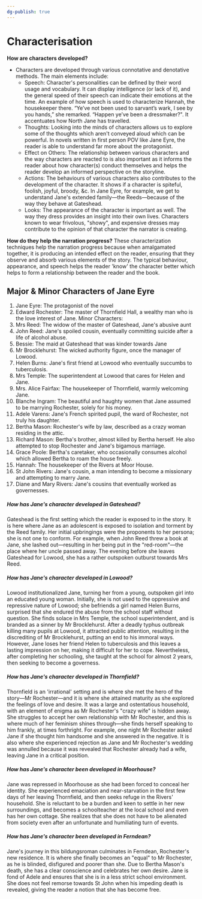 ```yaml
---
dg-publish: true
---
```

# Characterisation
**How are characters developed?**
- Characters are developed through various connotative and denotative methods. The main elements include:
	- Speech: Character's personalities can be defined by their word usage and vocabulary. It can display intelligence (or lack of it), and the general speed of their speech can indicate their emotions at the time. An example of how speech is used to characterize Hannah, the housekeeper there. “Ye’ve not been used to sarvant’s wark, I see by you hands,” she remarked. “Happen ye’ve been a dressmaker?". It accentuates how North Jane has travelled. 
	- Thoughts: Looking into the minds of characters allows us to explore some of the thoughts which aren't conveyed aloud which can be powerful. In novels written in first person POV like Jane Eyre, the reader is able to understand far more about the protagonist.
	- Effect on Others: The relationship between various characters and the way characters are reacted to is also important as it informs the reader about how character(s) conduct themselves and helps the reader develop an informed perspective on the storyline.
	- Actions: The behaviours of various characters also contributes to the development of the character. It shows if a character is spiteful, foolish, joyful, broody, &c. In Jane Eyre, for example, we get to understand Jane's extended family—the Reeds—because of the way they behave at Gateshead.
	- Looks: The appearance of the character is important as well. The way they dress provides an insight into their own lives. Characters known to wear frivolous, "showy", and expensive dresses may contribute to the opinion of that character the narrator is creating.

**How do they help the narration progress?**
These characterization techniques help the narration progress because when amalgamated together, it is producing an intended effect on the reader, ensuring that they observe and absorb various elements of the story. The typical behaviour, appearance, and speech helps the reader 'know' the character better which helps to form a relationship between the reader and the book.

## Major & Minor Characters of Jane Eyre

1. Jane Eyre: The protagonist of the novel
2. Edward Rochester: The master of Thornfield Hall, a wealthy man who is the love interest of Jane.
Minor Characters:
1. Mrs Reed: The widow of the master of Gateshead, Jane's abusive aunt
2. John Reed: Jane's spoiled cousin, eventually committing suicide after a life of alcohol abuse.
3. Bessie: The maid at Gateshead that was kinder towards Jane
4. Mr Brocklehurst: The wicked authority figure, once the manager of Lowood.
5. Helen Burns: Jane's first friend at Lowood who eventually succumbs to tuberculosis.
6. Mrs Temple: The superintendent at Lowood that cares for Helen and Jane.
7. Mrs. Alice Fairfax: The housekeeper of Thornfield, warmly welcoming Jane.
8. Blanche Ingram: The beautiful and haughty women that Jane assumed to be marrying Rochester, solely for his money.
9. Adele Varens: Jane's French spirited pupil, the ward of Rochester, not truly his daughter.
10. Bertha Mason: Rochester's wife by law, described as a crazy woman residing in the attic.
11. Richard Mason: Bertha's brother, almost killed by Bertha herself. He also attempted to stop Rochester and Jane's bigamous marriage.
12. Grace Poole: Bertha's caretaker, who occasionally consumes alcohol which allowed Bertha to roam the house freely.
13. Hannah: The housekeeper of the Rivers at Moor House.
14. St John Rivers: Jane's cousin, a man intending to become a missionary and attempting to marry Jane.
15. Diane and Mary Rivers: Jane's cousins that eventually worked as governesses.

##### How has Jane's character developed in Gateshead?

Gateshead is the first setting which the reader is exposed to in the story. It is here where Jane as an adolescent is exposed to isolation and torment by the Reed family. Her initial upbringings were the proponents to her persona; she is not one to conform. For example, when John Reed threw a book at Jane, she lashed out—resulting in her being put in the "red-room"—the place where her uncle passed away. The evening before she leaves Gateshead for Lowood, she has a rather outspoken outburst towards Mrs Reed.

##### How has Jane's character developed in Lowood?
Lowood institutionalized Jane, turning her from a young, outspoken girl into an educated young woman. Initially, she is not used to the oppressive and repressive nature of Lowood; she befriends a girl named Helen Burns, surprised that she endured the abuse from the school staff without question. She finds solace in Mrs Temple, the school superintendent, and is branded as a sinner by Mr Brocklehurst. After a deadly typhus outbreak killing many pupils at Lowood, it attracted public attention, resulting in the discrediting of Mr Brocklehurst, putting an end to his immoral ways. However, Jane loses her friend Helen to tuberculosis and this leaves a lasting impression on her, making it difficult for her to cope. Nevertheless, after completing her schooling, she taught at the school for almost 2 years, then seeking to become a governess.

##### How has Jane's character developed in Thornfield?
Thornfield is an 'irrational' setting and is where she met the hero of the story—Mr Rochester—and it is where she attained maturity as she explored the feelings of love and desire. It was a large and ostentatious household, with an element of enigma as Mr Rochester's "crazy wife" is hidden away. She struggles to accept her own relationship with Mr Rochester, and this is where much of her feminism shines through—she finds herself speaking to him frankly, at times forthright. For example, one night Mr Rochester asked Jane if she thought him handsome and she answered in the negative. It is also where she experienced rejection as Jane and Mr Rochester's wedding was annulled because it was revealed that Rochester already had a wife, leaving Jane in a critical position.

##### How has Jane's character been developed in Moorhouse?
Jane was repressed in Moorhouse as she had been forced to conceal her identity. She experienced emaciation and near-starvation in the first few days of her leaving Thornfield, and then seeks refuge in the Rivers' household. She is reluctant to be a burden and keen to settle in her new surroundings, and becomes a schoolteacher at the local school and even has her own cottage. She realizes that she does not have to be alienated from society even after an unfortunate and humiliating turn of events. 

##### How has Jane's character been developed in Ferndean?
Jane's journey in this bildungsroman culminates in Ferndean, Rochester's new residence. It is where she finally becomes an "equal" to Mr Rochester, as he is blinded, disfigured and poorer than she. Due to Bertha Mason's death, she has a clear conscience and celebrates her own desire. Jane is fond of Adele and ensures that she is in a less strict school environment. She does not feel remorse towards St John when his impeding death is revealed, giving the reader a notion that she has become free. 